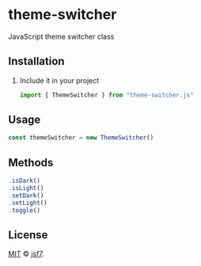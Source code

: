 # theme-switcher
JavaScript theme switcher class


## Installation

1. Include it in your project

   ```js
   import { ThemeSwitcher } from "theme-switcher.js" 
   ```

## Usage

   ```js
   const themeSwitcher = new ThemeSwitcher()
   ```

## Methods

   ```ts
   .isDark()
   .isLight()
   .setDark()
   .setLight()
   .toggle()
   ```


## License

[MIT](LICENSE) © [jsf7](https://github.com/rodrigobdz).
